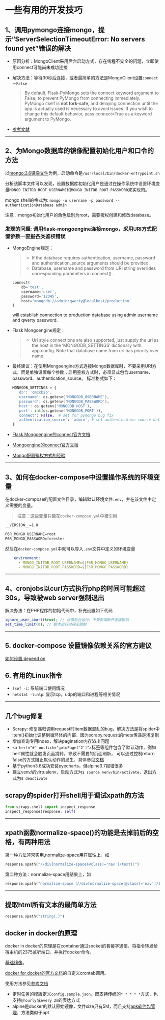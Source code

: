 # 一些有用的开发技巧

## 1、调用pymongo连接mongo，提示“ServerSelectionTimeoutError: No servers found yet”错误的解决

- 原因分析：MongoClient采用后台启动方式，存在线程不安全的问题，立即使用connect可能尚未成功连接
- 解决方法：等待30秒后连接，或者最简单的方法是MongoClient设置`connect＝False`

  > By default, Flask-PyMongo sets the connect keyword argument to False, to prevent PyMongo from connecting immediately. PyMongo itself is **not fork-safe**, and delaying connection until the app is actually used is necessary to avoid issues. If you wish to change this default behavior, pass connect=True as a keyword argument to PyMongo.
  
- [参考文献](https://www.cnblogs.com/dhcn/p/7121395.html)
  
---

## 2、为Mongo数据库的镜像配置初始化用户和口令的方法

以[mongo:3.6镜像文件](https://github.com/docker-library/mongo/tree/master/3.6)为例，启动命令是`/usr/local/bin/docker-entrypoint.sh`

分析该脚本文件可以发现，设置数据库初始化用户是通过在操作系统中设置环境变量`MONGO_INITDB_ROOT_USERNAME`和`MONGO_INITDB_ROOT_PASSWORD`来实现的。  

mongo shell的格式为: ```mongo -u username -p password --authenticationDatabase admin```

注意：mongo初始化用户的角色级别为root，需要授权创建和修改database。

### 发现的问题: 调用flask-mongoengine连接mongo，采用URI方式配置参数一直报各类鉴权错误

- MongoEngine规定：
  >- If the database requires authentication, username, password and authentication_source arguments should be provided.
  >- Database, username and password from URI string overrides corresponding parameters in connect().

    ``` python
    connect(
        db='test',
        username='user',
        password='12345',
        host='mongodb://admin:qwerty@localhost/production'
    )
    ```

    will establish connection to production database using admin username and qwerty password.

- Flask Mongoengine规定：
  >- Uri style connections are also supported, just supply the uri as the host in the ‘MONGODB_SETTINGS’ dictionary with app.config. Note that database name from uri has priority over name.

- 最终建议：在使用Mongoengine方式连接Mongo数据库时，不要采用URI方式，而是单独设置每个参数；启用鉴权方式时，必须显式包含username、password、authentication_source。
  标准格式如下：

  ``` python
  MONGODB_SETTINGS = {
    'db': 'cmccb2b',
    'username': os.getenv('MONGODB_USERNAME'),
    'password': os.getenv('MONGODB_PASSWORD'),
    'host': os.getenv('MONGODB_HOST'),
    'port': int(os.getenv('MONGODB_PORT')),
    'connect': False,  # set for pymongo bug fix
    'authentication_source': 'admin', # set authentication source database， default is MONGODB_NAME
  }
  ```

- [Flask Mongoengine的connect官方文档](https://mongoengine-odm.readthedocs.io/guide/connecting.html)
- [Mongoengine的connect官方文档](http://docs.mongoengine.org/guide/connecting.html)
- [Mongo配置鉴权方式的经验](https://www.techcoil.com/blog/how-to-enable-authenticated-mongodb-access-for-flask-mongoengine-applications/)

---

## 3、如何在docker-compose中设置操作系统的环境变量

在docker-compose的配置文件目录，编辑默认环境文件`.env`，并在该文件中定义需要的变量。
> 注意：这些变量只能在`docker-compose.yml`中被引用

``` txt
__VERSION__=1.0

F6R_MONGO_USERNAME=root
F6R_MONGO_PASSWORD=forester
```

然后在`docker-compose.yml`中就可以导入`.env`文件中定义的环境变量

``` yml
    environment:
      - MONGO_INITDB_ROOT_USERNAME=${F6R_MONGO_USERNAME}
      - MONGO_INITDB_ROOT_PASSWORD=${F6R_MONGO_PASSWORD}
```

---

## 4、cronjobs以curl方式执行php的时间可能超过30s，导致被web server强制退出

解决办法：在PHP程序的初始代码中，补充设置如下代码

``` php
ignore_user_abort(true); // 设置后台运行，不受前端断开连接影响
set_time_limit(0); // 脚本运行时间无限制
```

---

## 5. docker-compose 设置镜像依赖关系的官方建议

[如何设置 depend on](https://docs.docker.com/compose/startup-order/)

## 6. 有用的Linux指令

- `lsof -i`: 系统端口使用情况
- `netstat -tunlp`: 显示tcp，udp的端口和进程等相关情况

---

## 几个bug修复

- Scrapy: 修复递归调用request时item数据混乱的bug，解决方法是将spider中item()初始化调整到循环体的内部，因为scrapy.request的meta传递是浅复制
- 增加查询专用index，解决pagination内存溢出问题
- `<a herf="#" onclick="gotoPage('2')">`标签等组件包含了默认动作，例如herf属性就会触发页面跳转，导致不需要的页面刷新，
可以通过控制return false的方式阻止默认动作的发生，具体参见[文档](https://www.cnblogs.com/weiwang/archive/2013/08/19/3268374.html) 
- 基于python3.6成功安装pyecharts，但alpine3.7报错很多
- 建立venv/的virtualenv，启动方式为`$ source venv/bin/activate`，退出方式为`$ deactivate`

## scrapy的spider打开shell用于调试xpath的方法

```python
from scrapy.shell import inspect_response
inspect_response(response, self)
```

---

## xpath函数normalize-space()的功能是去掉前后的空格，有两种用法

第一种方法非常实用,normalize-space用在属性上，如  

```python
response.xpath("//div[normalize-space(@class)='nav']/text()")
```

第二种方法：normalize-space用结果上，如  

```python
response.xpath("normalize-space（//div[normalize-space(@class)='nav']/text()）")
```

---

## 提取html所有文本的最简单方法

```python
response.xpath("string(.)")
```

## docker in docker的原理

docker in docker的原理是在container通过socket的套接字通信，将指令转发给宿主机的2375监听端口，并执行docker命令。  

[基础镜像](https://github.com/docker-library/docker)。 

[docker for docker的官方文档](https://docs.docker.com/edge/engine/reference/commandline/dockerd/)的自定义crontab调用。

使用方法参见[参考文档](https://zhuanlan.zhihu.com/p/26413099)



- 定时任务的模版定义`config.sample.json`，既支持传统的`* * * * *`方式，也支持`@hourly`或`every 2m`的表达方式
- alpine是docker的默认原始镜像，文件size只有5M，而且支持[apk软件包管理](http://wiki.alpinelinux.org/wiki/Alpine_Linux_package_management)，方法类似于apt
